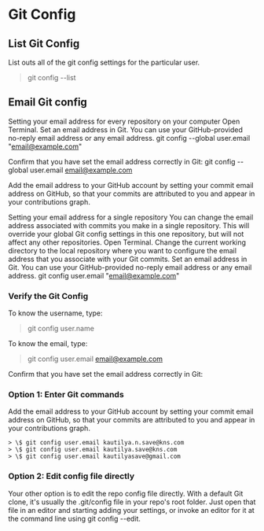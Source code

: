 # Git Config

## List Git Config

List outs all of the git config settings for the particular user.

> git config --list

## Email Git config

Setting your email address for every repository on your computer
Open Terminal.
Set an email address in Git. You can use your GitHub-provided no-reply email address or any email address.
git config --global user.email "email@example.com"

Confirm that you have set the email address correctly in Git:
git config --global user.email
email@example.com

Add the email address to your GitHub account by setting your commit email address on GitHub, so that your commits are attributed to you and appear in your contributions graph.

Setting your email address for a single repository
You can change the email address associated with commits you make in a single repository. This will override your global Git config settings in this one repository, but will not affect any other repositories.
Open Terminal.
Change the current working directory to the local repository where you want to configure the email address that you associate with your Git commits.
Set an email address in Git. You can use your GitHub-provided no-reply email address or any email address.
git config user.email "email@example.com"

### Verify the Git Config

To know the username, type:

> git config user.name

To know the email, type:

> git config user.email
> email@example.com

Confirm that you have set the email address correctly in Git:

### Option 1: Enter Git commands

Add the email address to your GitHub account by setting your commit email address on GitHub, so that your commits are attributed to you and appear in your contributions graph.

```shell
> \$ git config user.email kautilya.n.save@kns.com
> \$ git config user.email kautilya.save@kns.com
> \$ git config user.email kautilyasave@gmail.com
```

### Option 2: Edit config file directly

Your other option is to edit the repo config file directly. With a default Git clone, it's usually the .git/config file in your repo's root folder. Just open that file in an editor and starting adding your settings, or invoke an editor for it at the command line using git config --edit.
